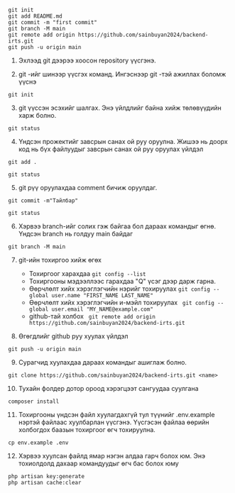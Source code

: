 ```

git init
git add README.md
git commit -m "first commit"
git branch -M main
git remote add origin https://github.com/sainbuyan2024/backend-irts.git
git push -u origin main

```



1. Эхлээд git дээрээ хоосон repository  үүсгэнэ.


2. git -ийг шинээр үүсгэх команд. Ингэснээр git -тэй ажиллах боломж үүснэ

```
git init
```

3. git  үүссэн эсэхийг шалгах. Энэ үйлдлийг байна хийж төлөвүүдийн харж болно.

```
git status
```

4. Үндсэн прожектийг завсрын санах ой руу оруулна. Жишээ нь доорх код нь бүх файлуудыг завсрын санах ой руу оруулах үйлдэл

```
git add .

git status
```

5. git рүү оруулахдаа comment бичиж оруулдаг. 

```
git commit -m"Тайлбар"

git status
```

6. Хэрвээ branch-ийг солих гэж байгаа бол дараах командыг өгнө. Үндсэн branch  нь голдуу main байдаг

```
git branch -M main
```

7. git-ийн тохиргоо хийж өгөх
    * Тохиргоог харахдаа ```git config --list ```
    * Тохиргооны мэдээллээс гарахдаа "Q" үсэг дээр дарж гарна.
    * Өөрчлөлт хийх хэрэглэгчийн нэрийг тохируулах 
    ``` git config --global user.name "FIRST_NAME LAST_NAME" ```
    * Өөрчлөлт хийх хэрэглэгчийн и-мэйл тохируулах ``` git config --global user.email "MY_NAME@example.com"```
    * github-тай холбох ```  git remote add origin https://github.com/sainbuyan2024/backend-irts.git ```

8. Өгөгдлийг github руу хуулах үйлдэл

```
git push -u origin main
```



9. Сурагчид хуулахдаа дараах командыг ашиглаж болно.


```
git clone https://github.com/sainbuyan2024/backend-irts.git <name>
```


10. Тухайн фолдер дотор ороод хэрэгцээт сангуудаа суулгана

```
composer install
```


11. Тохиргооны үндсэн файл хуулагдахгүй тул түүнийг .env.example нэртэй файлаас хуулбарлан үүсгэнэ. Үүсгэсэн файлаа өөрийн холбогдох баазын тохиргоог өгч тохируулна.


```
cp env.example .env
```



12. Хэрвээ хуулсан файлд ямар нэгэн алдаа гарч болох юм. Энэ тохиолдолд дахаар командуудыг өгч бас болох юму


```
php artisan key:generate
php artisan cache:clear
```


